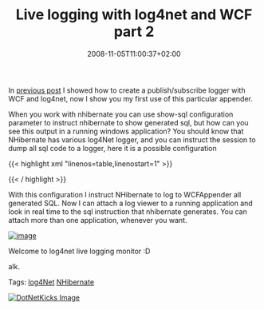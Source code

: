 ﻿---
title: "Live logging with log4net and WCF part 2"
description: ""
date: 2008-11-05T11:00:37+02:00
draft: false
tags: [NET framework,Frameworks]
categories: [NET framework,Frameworks]
---
In [previous post](http://www.codewrecks.com/blog/index.php/2008/11/05/a-custom-publishsubscriber-appender-for-log4net/) I showed how to create a publish/subscribe logger with WCF and log4net, now I show you my first use of this particular appender.

When you work with nhibernate you can use show-sql configuration parameter to instruct nhibernate to show generated sql, but how can you see this output in a running windows application? You should know that NHibernate has various log4Net logger, and you can instruct the session to dump all sql code to a logger, here it is a possible configuration

{{< highlight xml "linenos=table,linenostart=1" >}}
<appender name="WCFAppender" type="LiveLogger4Log4Net.WCFAppender, LiveLogger4Log4Net">
    <layout type="log4net.Layout.PatternLayout" >
        <conversionPattern value="%date [%thread] %-5level %logger %ndc - %message%newline" />
    </layout>
</appender>

<logger name="NHibernate.SQL" additivity="false">
    <level value="DEBUG" />
    <appender-ref ref="WCFAppender" />
</logger>{{< / highlight >}}

<!-- Code inserted with Steve Dunn's Windows Live Writer Code Formatter Plugin.  http://dunnhq.com -->

With this configuration I instruct NHibernate to log to WCFAppender all generated SQL. Now I can attach a log viewer to a running application and look in real time to the sql instruction that nhibernate generates. You can attach more than one application, whenever you want.

[![image](http://www.codewrecks.com/blog/wp-content/uploads/2008/11/image-thumb1.png "image")](http://www.codewrecks.com/blog/wp-content/uploads/2008/11/image1.png)

Welcome to log4net live logging monitor :D

alk.

Tags: [log4Net](http://technorati.com/tag/log4Net) [NHibernate](http://technorati.com/tag/NHibernate)

<script type="text/javascript">var dzone_url = 'http://www.codewrecks.com/blog/index.php/2008/11/05/live-logging-with-log4net-and-wcf-part-2/';</script><script type="text/javascript">var dzone_title = 'Live logging with log4net and WCF part 2';</script><script type="text/javascript">var dzone_blurb = 'Live logging with log4net and WCF part 2';</script><script type="text/javascript">var dzone_style = '2';</script><script language="javascript" src="http://widgets.dzone.com/widgets/zoneit.js"></script> 

[![DotNetKicks Image](http://www.dotnetkicks.com/Services/Images/KickItImageGenerator.ashx?url=http://www.codewrecks.com/blog/index.php/2008/11/05/live-logging-with-log4net-and-wcf-part-2/&amp;bgcolor=0080C0&amp;fgcolor=FFFFFF&amp;border=000000&amp;cbgcolor=D4E1ED&amp;cfgcolor=000000)](http://www.dotnetkicks.com/kick/?url=http://www.codewrecks.com/blog/index.php/2008/11/05/live-logging-with-log4net-and-wcf-part-2/)
